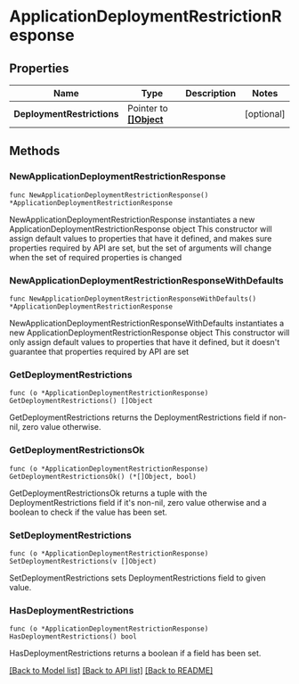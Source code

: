 # ApplicationDeploymentRestrictionResponse

## Properties

Name | Type | Description | Notes
------------ | ------------- | ------------- | -------------
**DeploymentRestrictions** | Pointer to [**[]Object**](Object.md) |  | [optional] 

## Methods

### NewApplicationDeploymentRestrictionResponse

`func NewApplicationDeploymentRestrictionResponse() *ApplicationDeploymentRestrictionResponse`

NewApplicationDeploymentRestrictionResponse instantiates a new ApplicationDeploymentRestrictionResponse object
This constructor will assign default values to properties that have it defined,
and makes sure properties required by API are set, but the set of arguments
will change when the set of required properties is changed

### NewApplicationDeploymentRestrictionResponseWithDefaults

`func NewApplicationDeploymentRestrictionResponseWithDefaults() *ApplicationDeploymentRestrictionResponse`

NewApplicationDeploymentRestrictionResponseWithDefaults instantiates a new ApplicationDeploymentRestrictionResponse object
This constructor will only assign default values to properties that have it defined,
but it doesn't guarantee that properties required by API are set

### GetDeploymentRestrictions

`func (o *ApplicationDeploymentRestrictionResponse) GetDeploymentRestrictions() []Object`

GetDeploymentRestrictions returns the DeploymentRestrictions field if non-nil, zero value otherwise.

### GetDeploymentRestrictionsOk

`func (o *ApplicationDeploymentRestrictionResponse) GetDeploymentRestrictionsOk() (*[]Object, bool)`

GetDeploymentRestrictionsOk returns a tuple with the DeploymentRestrictions field if it's non-nil, zero value otherwise
and a boolean to check if the value has been set.

### SetDeploymentRestrictions

`func (o *ApplicationDeploymentRestrictionResponse) SetDeploymentRestrictions(v []Object)`

SetDeploymentRestrictions sets DeploymentRestrictions field to given value.

### HasDeploymentRestrictions

`func (o *ApplicationDeploymentRestrictionResponse) HasDeploymentRestrictions() bool`

HasDeploymentRestrictions returns a boolean if a field has been set.


[[Back to Model list]](../README.md#documentation-for-models) [[Back to API list]](../README.md#documentation-for-api-endpoints) [[Back to README]](../README.md)


